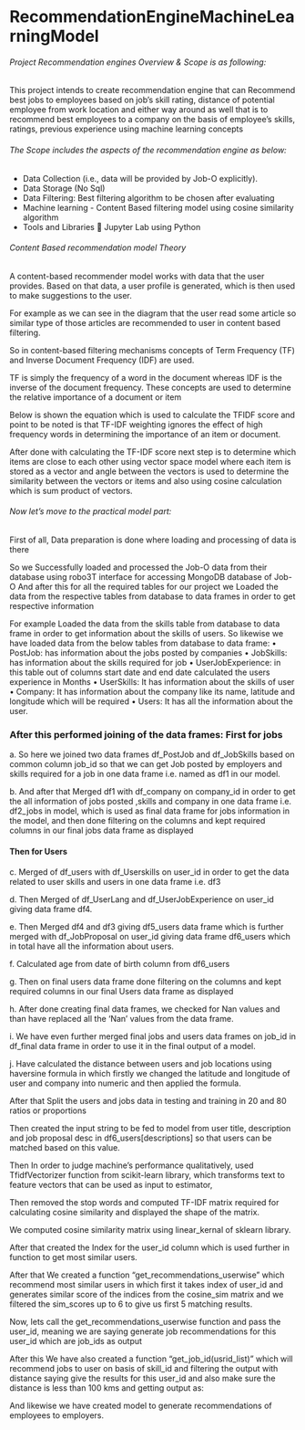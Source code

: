 # RecommendationEngineMachineLearningModel
 
######  Project Recommendation engines Overview & Scope is as following:

This project intends to create recommendation engine that can Recommend best jobs to employees based on job’s skill rating, distance of potential employee from work location and either way around as well that is to recommend best employees to a company on the basis of employee’s skills, ratings, previous experience using machine learning concepts


######  The Scope includes the aspects of the recommendation engine as below: 

- Data Collection (i.e., data will be provided by Job-O explicitly). 
- Data Storage (No Sql) 
- Data Filtering: Best filtering algorithm to be chosen after evaluating 
- Machine learning - Content Based filtering model using cosine similarity algorithm
- Tools and Libraries 
	Jupyter Lab using Python 


###### Content Based recommendation model Theory
A content-based recommender model works with data that the user provides. Based on that data, a user profile is generated, which is then used to make suggestions to the user. 

For example as we can see in the diagram that the user read some article so similar type of those articles are recommended to user in content based filtering.

So in content-based filtering mechanisms concepts of Term Frequency (TF) and Inverse Document Frequency (IDF) are used.

TF is simply the frequency of a word in the document whereas IDF is the inverse of the document frequency. These concepts are used to determine the relative importance of a document or item

Below is shown the equation which is used to calculate the TFIDF score and point to be noted is that TF-IDF weighting ignores the effect of high frequency words in determining the importance of an item or document. 

After done with calculating the TF-IDF score next step is to determine which items are close to each other using vector space model where each item is stored as a vector and angle between the vectors is used to determine the similarity between the vectors or items and also using cosine calculation which is sum product of vectors.

###### Now let’s move to the practical model part:
First of all, Data preparation is done where loading and processing of data is there

So  we Successfully loaded and processed the Job-O data from their database using robo3T interface for accessing MongoDB database of Job-O
And after this for all the required tables for our project we Loaded the data from the respective tables from database to data frames in order to get respective information 

For example Loaded the data from the skills table from database to data frame in order to get information about the skills of users.
So likewise we have loaded data from the below tables from database to data frame:
•	PostJob: has information about the jobs posted by companies
•	JobSkills:  has information about the skills required for job
•	UserJobExperience: in this table out of columns start date and end date calculated the users experience in Months
•	UserSkills: It has information about the skills of user
•	Company: It has information about the company like its name, latitude and longitude which will be required 
•	Users:  It has all the information about the user.

### After this performed joining of  the data frames: First for jobs

a.	So here we joined two data frames df_PostJob and df_JobSkills based on common column job_id so that we can get Job posted by employers and skills required for a job in one data frame i.e. named as df1 in our model.  

b.	And after that Merged df1 with df_company on company_id in order to get the all information of jobs posted ,skills and company in one data frame i.e. df2_jobs in model, which is used as final data frame for jobs information in the model, and then done filtering on the columns and kept required columns in our final jobs data frame as displayed

#### Then for Users

c.	Merged of df_users with df_Userskills on user_id in order to get the data related to user skills and users in one data frame i.e. df3 

d.	Then Merged of df_UserLang and df_UserJobExperience on user_id giving data frame df4.

e.	Then Merged df4 and df3 giving df5_users data frame which is further merged with df_JobProposal on user_id giving data frame df6_users which in total have all the information about users.

f.	Calculated age from date of birth column from df6_users

g.	Then on final users data frame done filtering on the columns and kept required columns in our final Users data frame as displayed

h.	After done creating final data frames, we checked for Nan values and than have replaced all the ‘Nan’ values from the data frame.

i.	We have even further merged final jobs and users data frames on job_id in df_final data frame in order to use it in the final output of a model.

j.	Have calculated the distance between users and job locations using haversine formula in which firstly we changed the latitude and longitude of user and company into numeric and then applied the formula.

After that Split the users and jobs data in testing and training in 20 and 80 ratios or proportions

Then created the input string to be fed to model from user title, description and job proposal desc in df6_users[descriptions] so that users can be matched based on this value.

Then In order to judge machine’s performance qualitatively, used TfidfVectorizer function from scikit-learn library, which transforms text to feature vectors that can be used as input to estimator,

Then removed the stop words and computed TF-IDF matrix required for calculating cosine similarity and displayed the shape of the matrix.

We computed cosine similarity matrix using linear_kernal of sklearn library.

After that created the Index for the user_id column which is used further in function to get most similar users.

After that We created a function “get_recommendations_userwise”  which recommend most similar users in which first it takes index of user_id and generates similar score of the indices from the cosine_sim matrix and we filtered the sim_scores up to 6 to give us first 5 matching results.

Now, lets call the get_recommendations_userwise function and pass the user_id, meaning we are saying generate job recommendations for this user_id which are job_ids as output

After this We have also created a function “get_job_id(usrid_list)” which will recommend jobs to user on basis of skill_id and filtering the output with distance saying give the results for this user_id and also make sure the distance is less than 100 kms and getting output as:


And likewise we have created model to generate recommendations of employees to  employers.
